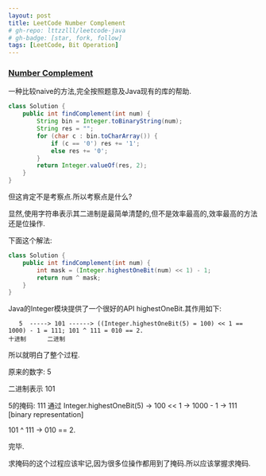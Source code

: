 ```yaml
---
layout: post
title: LeetCode Number Complement  
# gh-repo: lttzzlll/leetcode-java
# gh-badge: [star, fork, follow]
tags: [LeetCode, Bit Operation]
---
```


### [Number Complement](https://leetcode.com/problems/number-complement/description/)

一种比较naive的方法,完全按照题意及Java现有的库的帮助.

```Java
class Solution {
    public int findComplement(int num) {
        String bin = Integer.toBinaryString(num);
        String res = "";
        for (char c : bin.toCharArray()) {
            if (c == '0') res += '1';
            else res += '0';
        }
        return Integer.valueOf(res, 2);
    }
}
```

但这肯定不是考察点.所以考察点是什么?

显然,使用字符串表示其二进制是最简单清楚的,但不是效率最高的,效率最高的方法还是位操作.

下面这个解法:

```Java
class Solution {
    public int findComplement(int num) {
        int mask = (Integer.highestOneBit(num) << 1) - 1;
        return num ^ mask;
    }
}
```

Java的Integer模块提供了一个很好的API highestOneBit.其作用如下:

```
   5  -----> 101 ------> ((Integer.highestOneBit(5) = 100) << 1 == 1000) - 1 = 111; 101 ^ 111 = 010 == 2.
十进制      二进制
```

所以就明白了整个过程.

原来的数字: 5

二进制表示 101

5的掩码: 111 通过 Integer.highestOneBit(5) -> 100 << 1 -> 1000 - 1 -> 111 [binary representation]

101 ^ 111 -> 010 == 2.

完毕.

求掩码的这个过程应该牢记,因为很多位操作都用到了掩码.所以应该掌握求掩码.
